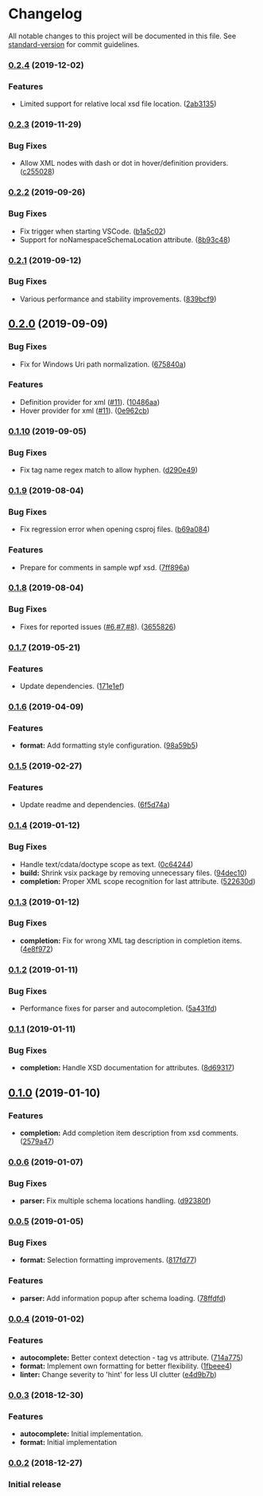 # Changelog

All notable changes to this project will be documented in this file. See [standard-version](https://github.com/conventional-changelog/standard-version) for commit guidelines.

### [0.2.4](https://github.com/rogalmic/vscode-xml-complete/compare/v0.2.3...v0.2.4) (2019-12-02)


### Features

* Limited support for relative local xsd file location. ([2ab3135](https://github.com/rogalmic/vscode-xml-complete/commit/2ab31350df3bd1c17bdc321db8fa08ecf850bd2c))

### [0.2.3](https://github.com/rogalmic/vscode-xml-complete/compare/v0.2.2...v0.2.3) (2019-11-29)


### Bug Fixes

* Allow XML nodes with dash or dot in hover/definition providers. ([c255028](https://github.com/rogalmic/vscode-xml-complete/commit/c255028a6015821d1cc925ca79a223ab59d9a3f3))

### [0.2.2](https://github.com/rogalmic/vscode-xml-complete/compare/v0.2.1...v0.2.2) (2019-09-26)


### Bug Fixes

* Fix trigger when starting VSCode. ([b1a5c02](https://github.com/rogalmic/vscode-xml-complete/commit/b1a5c02))
* Support for noNamespaceSchemaLocation attribute. ([8b93c48](https://github.com/rogalmic/vscode-xml-complete/commit/8b93c48))

### [0.2.1](https://github.com/rogalmic/vscode-xml-complete/compare/v0.2.0...v0.2.1) (2019-09-12)


### Bug Fixes

* Various performance and stability improvements. ([839bcf9](https://github.com/rogalmic/vscode-xml-complete/commit/839bcf9))

## [0.2.0](https://github.com/rogalmic/vscode-xml-complete/compare/v0.1.10...v0.2.0) (2019-09-09)


### Bug Fixes

* Fix for Windows Uri path normalization. ([675840a](https://github.com/rogalmic/vscode-xml-complete/commit/675840a))


### Features

* Definition provider for xml ([#11](https://github.com/rogalmic/vscode-xml-complete/issues/11)). ([10486aa](https://github.com/rogalmic/vscode-xml-complete/commit/10486aa))
* Hover provider for xml ([#11](https://github.com/rogalmic/vscode-xml-complete/issues/11)). ([0e962cb](https://github.com/rogalmic/vscode-xml-complete/commit/0e962cb))

### [0.1.10](https://github.com/rogalmic/vscode-xml-complete/compare/v0.1.9...v0.1.10) (2019-09-05)


### Bug Fixes

* Fix tag name regex match to allow hyphen. ([d290e49](https://github.com/rogalmic/vscode-xml-complete/commit/d290e49))

### [0.1.9](https://github.com/rogalmic/vscode-xml-complete/compare/v0.1.8...v0.1.9) (2019-08-04)


### Bug Fixes

* Fix regression error when opening csproj files. ([b69a084](https://github.com/rogalmic/vscode-xml-complete/commit/b69a084))


### Features

* Prepare for comments in sample wpf xsd. ([7ff896a](https://github.com/rogalmic/vscode-xml-complete/commit/7ff896a))



### [0.1.8](https://github.com/rogalmic/vscode-xml-complete/compare/v0.1.7...v0.1.8) (2019-08-04)


### Bug Fixes

* Fixes for reported issues ([#6](https://github.com/rogalmic/vscode-xml-complete/issues/6),[#7](https://github.com/rogalmic/vscode-xml-complete/issues/7),[#8](https://github.com/rogalmic/vscode-xml-complete/issues/8)). ([3655826](https://github.com/rogalmic/vscode-xml-complete/commit/3655826))



### [0.1.7](https://github.com/rogalmic/vscode-xml-complete/compare/v0.1.6...v0.1.7) (2019-05-21)


### Features

* Update dependencies. ([171e1ef](https://github.com/rogalmic/vscode-xml-complete/commit/171e1ef))



### [0.1.6](https://github.com/rogalmic/vscode-xml-complete/compare/v0.1.5...v0.1.6) (2019-04-09)


### Features

* **format:** Add formatting style configuration. ([98a59b5](https://github.com/rogalmic/vscode-xml-complete/commit/98a59b5))



### [0.1.5](https://github.com/rogalmic/vscode-xml-complete/compare/v0.1.4...v0.1.5) (2019-02-27)


### Features

* Update readme and dependencies. ([6f5d74a](https://github.com/rogalmic/vscode-xml-complete/commit/6f5d74a))



### [0.1.4](https://github.com/rogalmic/vscode-xml-complete/compare/v0.1.3...v0.1.4) (2019-01-12)


### Bug Fixes

* Handle text/cdata/doctype scope as text. ([0c64244](https://github.com/rogalmic/vscode-xml-complete/commit/0c64244))
* **build:** Shrink vsix package by removing unnecessary files. ([94dec10](https://github.com/rogalmic/vscode-xml-complete/commit/94dec10))
* **completion:** Proper XML scope recognition for last attribute. ([522630d](https://github.com/rogalmic/vscode-xml-complete/commit/522630d))



### [0.1.3](https://github.com/rogalmic/vscode-xml-complete/compare/v0.1.2...v0.1.3) (2019-01-12)


### Bug Fixes

* **completion:** Fix for wrong XML tag description in completion items. ([4e8f972](https://github.com/rogalmic/vscode-xml-complete/commit/4e8f972))



### [0.1.2](https://github.com/rogalmic/vscode-xml-complete/compare/v0.1.1...v0.1.2) (2019-01-11)


### Bug Fixes

* Performance fixes for parser and autocompletion. ([5a431fd](https://github.com/rogalmic/vscode-xml-complete/commit/5a431fd))



### [0.1.1](https://github.com/rogalmic/vscode-xml-complete/compare/v0.1.0...v0.1.1) (2019-01-11)


### Bug Fixes

* **completion:**  Handle XSD documentation for attributes. ([8d69317](https://github.com/rogalmic/vscode-xml-complete/commit/8d69317))



## [0.1.0](https://github.com/rogalmic/vscode-xml-complete/compare/v0.0.6...v0.1.0) (2019-01-10)


### Features

* **completion:** Add completion item description from xsd comments. ([2579a47](https://github.com/rogalmic/vscode-xml-complete/commit/2579a47))



### [0.0.6](https://github.com/rogalmic/vscode-xml-complete/compare/v0.0.5...v0.0.6) (2019-01-07)


### Bug Fixes

* **parser:** Fix multiple schema locations handling. ([d92380f](https://github.com/rogalmic/vscode-xml-complete/commit/d92380f))



### [0.0.5](https://github.com/rogalmic/vscode-xml-complete/compare/v0.0.4...v0.0.5) (2019-01-05)


### Bug Fixes

* **format:** Selection formatting improvements. ([817fd77](https://github.com/rogalmic/vscode-xml-complete/commit/817fd77))


### Features

* **parser:** Add information popup after schema loading. ([78ffdfd](https://github.com/rogalmic/vscode-xml-complete/commit/78ffdfd))



### [0.0.4](https://github.com/rogalmic/vscode-xml-complete/compare/v0.0.3...v0.0.4) (2019-01-02)


### Features

* **autocomplete:**  Better context detection - tag vs attribute. ([714a775](https://github.com/rogalmic/vscode-xml-complete/commit/714a775))
* **format:** Implement own formatting for better flexibility. ([1fbeee4](https://github.com/rogalmic/vscode-xml-complete/commit/1fbeee4))
* **linter:** Change severity to 'hint' for less UI clutter ([e4d9b7b](https://github.com/rogalmic/vscode-xml-complete/commit/e4d9b7b))



### [0.0.3](https://github.com/rogalmic/vscode-xml-complete/compare/v0.0.2...v0.0.3) (2018-12-30)


### Features

* **autocomplete:**  Initial implementation.
* **format:**  Initial implementation



### [0.0.2](https://github.com/rogalmic/vscode-xml-complete) (2018-12-27)

### Initial release